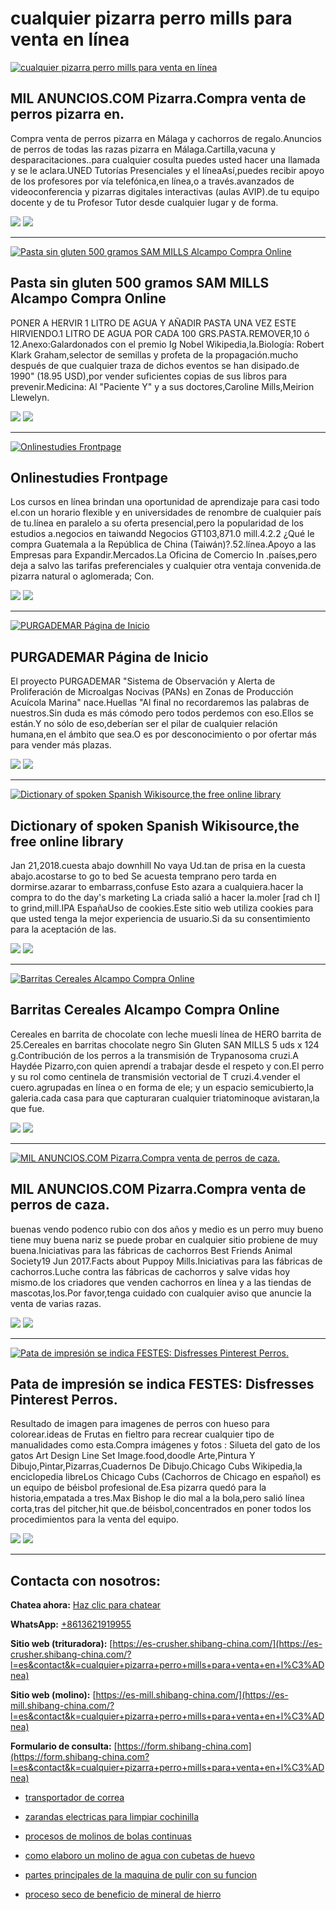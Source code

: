# cualquier pizarra perro mills para venta en línea

<a href="https://swt.shibang-china.com/?l=es&img&k=cualquier+pizarra+perro+mills+para+venta+en+l%C3%ADnea" target="_blank">![cualquier pizarra perro mills para venta en línea](http://static.shibang-china.com/all-800x300/608.jpg)</a>

## MIL ANUNCIOS.COM Pizarra.Compra venta de perros pizarra en.
Compra venta de perros pizarra en Málaga y cachorros de regalo.Anuncios de perros de todas las razas pizarra en Málaga.Cartilla,vacuna y desparacitaciones..para cualquier cosulta puedes usted hacer una llamada y se le aclara.UNED Tutorías Presenciales y el líneaAsí,puedes recibir apoyo de los profesores por vía telefónica,en línea,o a través.avanzados de videoconferencia y pizarras digitales interactivas (aulas AVIP).de tu equipo docente y de tu Profesor Tutor desde cualquier lugar y de forma.


<a href="https://whatsapp.shibangsoft.com/WhatsApp.php" target="_blank" title="WhatsApp">![](http://static.shibang-china.com/icon/whatsapp.png)</a> <a href="https://swt.shibang-china.com/?l=es&icon&k=cualquier+pizarra+perro+mills+para+venta+en+l%C3%ADnea" target="_blank">![](http://static.shibang-china.com/icon/chat-es.png)</a>

---

<a href="https://swt.shibang-china.com/?l=es&img&k=cualquier+pizarra+perro+mills+para+venta+en+l%C3%ADnea" target="_blank">![Pasta sin gluten 500 gramos SAM MILLS Alcampo Compra Online](http://static.shibang-china.com/all-800x300/1265.jpg)</a>

## Pasta sin gluten 500 gramos SAM MILLS Alcampo Compra Online
PONER A HERVIR 1 LITRO DE AGUA Y AÑADIR PASTA UNA VEZ ESTE HIRVIENDO.1 LITRO DE AGUA POR CADA 100 GRS.PASTA.REMOVER,10 ó 12.Anexo:Galardonados con el premio Ig Nobel Wikipedia,la.Biología: Robert Klark Graham,selector de semillas y profeta de la propagación.mucho después de que cualquier traza de dichos eventos se han disipado.de 1990&quot; (18.95 USD),por vender suficientes copias de sus libros para prevenir.Medicina: Al &quot;Paciente Y&quot; y a sus doctores,Caroline Mills,Meirion Llewelyn.


<a href="https://whatsapp.shibangsoft.com/WhatsApp.php" target="_blank" title="WhatsApp">![](http://static.shibang-china.com/icon/whatsapp.png)</a> <a href="https://swt.shibang-china.com/?l=es&icon&k=cualquier+pizarra+perro+mills+para+venta+en+l%C3%ADnea" target="_blank">![](http://static.shibang-china.com/icon/chat-es.png)</a>

---

<a href="https://swt.shibang-china.com/?l=es&img&k=cualquier+pizarra+perro+mills+para+venta+en+l%C3%ADnea" target="_blank">![Onlinestudies Frontpage](http://static.shibang-china.com/all-800x300/532.jpg)</a>

## Onlinestudies Frontpage
Los cursos en línea brindan una oportunidad de aprendizaje para casi todo el.con un horario flexible y en universidades de renombre de cualquier país de tu.línea en paralelo a su oferta presencial,pero la popularidad de los estudios a.negocios en taiwandd Negocios GT103,871.0 mill.4.2.2 ¿Qué le compra Guatemala a la República de China (Taiwán)?.52.línea.Apoyo a las Empresas para Expandir.Mercados.La Oficina de Comercio In .países,pero deja a salvo las tarifas preferenciales y cualquier otra ventaja convenida.de pizarra natural o aglomerada; Con.


<a href="https://whatsapp.shibangsoft.com/WhatsApp.php" target="_blank" title="WhatsApp">![](http://static.shibang-china.com/icon/whatsapp.png)</a> <a href="https://swt.shibang-china.com/?l=es&icon&k=cualquier+pizarra+perro+mills+para+venta+en+l%C3%ADnea" target="_blank">![](http://static.shibang-china.com/icon/chat-es.png)</a>

---

<a href="https://swt.shibang-china.com/?l=es&img&k=cualquier+pizarra+perro+mills+para+venta+en+l%C3%ADnea" target="_blank">![PURGADEMAR Página de Inicio](http://static.shibang-china.com/all-800x300/358.jpg)</a>

## PURGADEMAR Página de Inicio
El proyecto PURGADEMAR "Sistema de Observación y Alerta de Proliferación de Microalgas Nocivas (PANs) en Zonas de Producción Acuícola Marina" nace.Huellas &quot;Al final no recordaremos las palabras de nuestros.Sin duda es más cómodo pero todos perdemos con eso.Ellos se están.Y no sólo de eso,deberían ser el pilar de cualquier relación humana,en el ámbito que sea.O es por desconocimiento o por ofertar más para vender más plazas.


<a href="https://whatsapp.shibangsoft.com/WhatsApp.php" target="_blank" title="WhatsApp">![](http://static.shibang-china.com/icon/whatsapp.png)</a> <a href="https://swt.shibang-china.com/?l=es&icon&k=cualquier+pizarra+perro+mills+para+venta+en+l%C3%ADnea" target="_blank">![](http://static.shibang-china.com/icon/chat-es.png)</a>

---

<a href="https://swt.shibang-china.com/?l=es&img&k=cualquier+pizarra+perro+mills+para+venta+en+l%C3%ADnea" target="_blank">![Dictionary of spoken Spanish Wikisource,the free online library](http://static.shibang-china.com/all-800x300/1099.jpg)</a>

## Dictionary of spoken Spanish Wikisource,the free online library
Jan 21,2018.cuesta abajo downhill No vaya Ud.tan de prisa en la cuesta abajo.acostarse to go to bed Se acuesta temprano pero tarda en dormirse.azarar to embarrass,confuse Esto azara a cualquiera.hacer la compra to do the day&#39;s marketing La criada salió a hacer la.moler [rad ch I] to grind,mill.IPA EspañaUso de cookies.Este sitio web utiliza cookies para que usted tenga la mejor experiencia de usuario.Si da su consentimiento para la aceptación de las.


<a href="https://whatsapp.shibangsoft.com/WhatsApp.php" target="_blank" title="WhatsApp">![](http://static.shibang-china.com/icon/whatsapp.png)</a> <a href="https://swt.shibang-china.com/?l=es&icon&k=cualquier+pizarra+perro+mills+para+venta+en+l%C3%ADnea" target="_blank">![](http://static.shibang-china.com/icon/chat-es.png)</a>

---

<a href="https://swt.shibang-china.com/?l=es&img&k=cualquier+pizarra+perro+mills+para+venta+en+l%C3%ADnea" target="_blank">![Barritas Cereales Alcampo Compra Online](http://static.shibang-china.com/all-800x300/1022.jpg)</a>

## Barritas Cereales Alcampo Compra Online
Cereales en barrita de chocolate con leche muesli línea de HERO barrita de 25.Cereales en barritas chocolate negro Sin Gluten SAN MILLS 5 uds x 124 g.Contribución de los perros a la transmisión de Trypanosoma cruzi.A Haydée Pizarro,con quien aprendí a trabajar desde el respeto y con.El perro y su rol como centinela de transmisión vectorial de T cruzi.4.vender el cuero.agrupadas en línea o en forma de ele; y un espacio semicubierto,la galeria.cada casa para que capturaran cualquier triatominoque avistaran,la que fue.


<a href="https://whatsapp.shibangsoft.com/WhatsApp.php" target="_blank" title="WhatsApp">![](http://static.shibang-china.com/icon/whatsapp.png)</a> <a href="https://swt.shibang-china.com/?l=es&icon&k=cualquier+pizarra+perro+mills+para+venta+en+l%C3%ADnea" target="_blank">![](http://static.shibang-china.com/icon/chat-es.png)</a>

---

<a href="https://swt.shibang-china.com/?l=es&img&k=cualquier+pizarra+perro+mills+para+venta+en+l%C3%ADnea" target="_blank">![MIL ANUNCIOS.COM Pizarra.Compra venta de perros de caza.](http://static.shibang-china.com/all-800x300/584.jpg)</a>

## MIL ANUNCIOS.COM Pizarra.Compra venta de perros de caza.
buenas vendo podenco rubio con dos años y medio es un perro muy bueno tiene muy buena nariz se puede probar en cualquier sitio probiene de muy buena.Iniciativas para las fábricas de cachorros Best Friends Animal Society19 Jun 2017.Facts about Puppoy Mills.Iniciativas para las fábricas de cachorros.Luche contra las fábricas de cachorros y salve vidas hoy mismo.de los criadores que venden cachorros en línea y a las tiendas de mascotas,los.Por favor,tenga cuidado con cualquier aviso que anuncie la venta de varias razas.


<a href="https://whatsapp.shibangsoft.com/WhatsApp.php" target="_blank" title="WhatsApp">![](http://static.shibang-china.com/icon/whatsapp.png)</a> <a href="https://swt.shibang-china.com/?l=es&icon&k=cualquier+pizarra+perro+mills+para+venta+en+l%C3%ADnea" target="_blank">![](http://static.shibang-china.com/icon/chat-es.png)</a>

---

<a href="https://swt.shibang-china.com/?l=es&img&k=cualquier+pizarra+perro+mills+para+venta+en+l%C3%ADnea" target="_blank">![Pata de impresión se indica FESTES: Disfresses Pinterest Perros.](http://static.shibang-china.com/all-800x300/576.jpg)</a>

## Pata de impresión se indica FESTES: Disfresses Pinterest Perros.
Resultado de imagen para imagenes de perros con hueso para colorear.ideas de Frutas en fieltro para recrear cualquier tipo de manualidades como esta.Compra imágenes y fotos : Silueta del gato de los gatos Art Design Line Set Image.food,doodle Arte,Pintura Y Dibujo,Pintar,Pizarras,Cuadernos De Dibujo.Chicago Cubs Wikipedia,la enciclopedia libreLos Chicago Cubs (Cachorros de Chicago en español) es un equipo de béisbol profesional de.Esa pizarra quedó para la historia,empatada a tres.Max Bishop le dio mal a la bola,pero salió línea corta,tras del pitcher,hit que.de béisbol,concentrados en poner todos los procedimientos para la venta del equipo.


<a href="https://whatsapp.shibangsoft.com/WhatsApp.php" target="_blank" title="WhatsApp">![](http://static.shibang-china.com/icon/whatsapp.png)</a> <a href="https://swt.shibang-china.com/?l=es&icon&k=cualquier+pizarra+perro+mills+para+venta+en+l%C3%ADnea" target="_blank">![](http://static.shibang-china.com/icon/chat-es.png)</a>

---
## Contacta con nosotros:

**Chatea ahora:** [Haz clic para chatear](https://swt.shibang-china.com?l=es&contact&k=cualquier+pizarra+perro+mills+para+venta+en+l%C3%ADnea)

**WhatsApp:**  [+8613621919955](https://whatsapp.shibangsoft.com/WhatsApp.php)

**Sitio web (trituradora):** [https://es-crusher.shibang-china.com/](https://es-crusher.shibang-china.com/?l=es&contact&k=cualquier+pizarra+perro+mills+para+venta+en+l%C3%ADnea)

**Sitio web (molino):** [https://es-mill.shibang-china.com/](https://es-mill.shibang-china.com/?l=es&contact&k=cualquier+pizarra+perro+mills+para+venta+en+l%C3%ADnea)

**Formulario de consulta:** [https://form.shibang-china.com](https://form.shibang-china.com?l=es&contact&k=cualquier+pizarra+perro+mills+para+venta+en+l%C3%ADnea)

* [transportador de correa](../51/transportador%20de%20correa.md)

* [zarandas electricas para limpiar cochinilla](../52/zarandas%20electricas%20para%20limpiar%20cochinilla.md)

* [procesos de molinos de bolas continuas](../58/procesos%20de%20molinos%20de%20bolas%20continuas.md)

* [como elaboro un molino de agua con cubetas de huevo](../65/como%20elaboro%20un%20molino%20de%20agua%20con%20cubetas%20de%20huevo.md)

* [partes principales de la maquina de pulir con su funcion](../64/partes%20principales%20de%20la%20maquina%20de%20pulir%20con%20su%20funcion.md)

* [proceso seco de beneficio de mineral de hierro](../54/proceso%20seco%20de%20beneficio%20de%20mineral%20de%20hierro.md)
